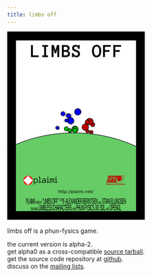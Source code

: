 ```yaml
---
title: limbs off
---
```

![](/images/limbs-off.png "limbs off screenshot")

limbs off is a phun-fysics game.

the current version is alpha-2.  
get alpha0 as a cross-compatible [source 
tarball](/games/limbs-off/limbs-off-alpha2.tar.gz).  
get the source code repository at [github](https://github.com/stiell/limbs-off).  
discuss on the [mailing lists](/mailing.html).
